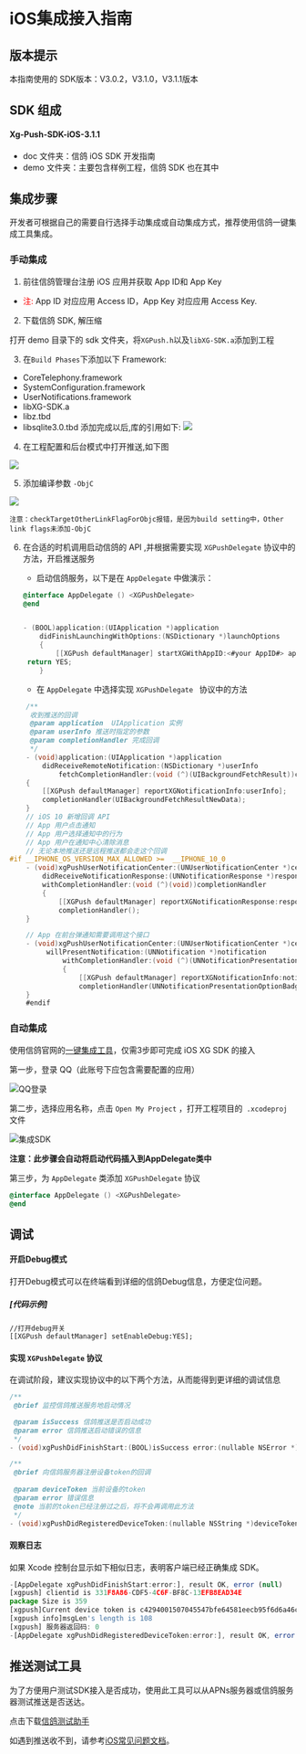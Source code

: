 # iOS集成接入指南
## 版本提示
本指南使用的 SDK版本：V3.0.2，V3.1.0，V3.1.1版本



## SDK 组成

#### Xg-Push-SDK-iOS-3.1.1


* doc 文件夹：信鸽 iOS SDK 开发指南
* demo 文件夹：主要包含样例工程，信鸽 SDK 也在其中



## 集成步骤

开发者可根据自己的需要自行选择手动集成或自动集成方式，推荐使用信鸽一键集成工具集成。



### 手动集成

1. 前往信鸽管理台注册 iOS 应用并获取 App ID和 App Key

* <font color= red>注:</font> App ID 对应应用 Access ID，App Key 对应应用 Access Key.

2. 下载信鸽 SDK, 解压缩

打开 demo 目录下的 sdk 文件夹，将```XGPush.h```以及```libXG-SDK.a```添加到工程

3. 在```Build Phases```下添加以下 Framework:

 * CoreTelephony.framework
 * SystemConfiguration.framework
 * UserNotifications.framework
 * libXG-SDK.a 
 * libz.tbd
 * libsqlite3.0.tbd 
添加完成以后,库的引用如下: 
![](/assets/编译静态库.png)

4. 在工程配置和后台模式中打开推送,如下图 

![](/assets/iOSXGCap.jpg)

5. 添加编译参数 ```-ObjC``` 

![](/assets/编译参数.png)

	注意：checkTargetOtherLinkFlagForObjc报错，是因为build setting中，Other link flags未添加-ObjC

6. 在合适的时机调用启动信鸽的 API ,并根据需要实现 ```XGPushDelegate``` 协议中的方法，开启推送服务

   - 启动信鸽服务，以下是在 ```AppDelegate``` 中做演示：

   ```objective-c
   @interface AppDelegate () <XGPushDelegate>
   @end
   
   
   - (BOOL)application:(UIApplication *)application 
       didFinishLaunchingWithOptions:(NSDictionary *)launchOptions 
       {
           [[XGPush defaultManager] startXGWithAppID:<#your AppID#> appKey:<#your appKey#>  delegate:<#your delegate#>];
   	return YES;
       }
   ```

   - 在 ```AppDelegate``` 中选择实现 ```XGPushDelegate ``` 协议中的方法

```Objective-C
	/**
	 收到推送的回调
	 @param application  UIApplication 实例
	 @param userInfo 推送时指定的参数
	 @param completionHandler 完成回调
	 */
	- (void)application:(UIApplication *)application 
        didReceiveRemoteNotification:(NSDictionary *)userInfo 
            fetchCompletionHandler:(void (^)(UIBackgroundFetchResult))completionHandler 
    {
    	[[XGPush defaultManager] reportXGNotificationInfo:userInfo];
    	completionHandler(UIBackgroundFetchResultNewData);
	}
	// iOS 10 新增回调 API
	// App 用户点击通知
	// App 用户选择通知中的行为
	// App 用户在通知中心清除消息
	// 无论本地推送还是远程推送都会走这个回调
#if __IPHONE_OS_VERSION_MAX_ALLOWED >= 	__IPHONE_10_0
	- (void)xgPushUserNotificationCenter:(UNUserNotificationCenter *)center 
        didReceiveNotificationResponse:(UNNotificationResponse *)response 
        withCompletionHandler:(void (^)(void))completionHandler 
        {
            [[XGPush defaultManager] reportXGNotificationResponse:response];
            completionHandler();
	}

	// App 在前台弹通知需要调用这个接口
	- (void)xgPushUserNotificationCenter:(UNUserNotificationCenter *)center
         willPresentNotification:(UNNotification *)notification 
             withCompletionHandler:(void (^)(UNNotificationPresentationOptions))completionHandler
             {
                 [[XGPush defaultManager] reportXGNotificationInfo:notification.request.content.userInfo];
                 completionHandler(UNNotificationPresentationOptionBadge | UNNotificationPresentationOptionSound | UNNotificationPresentationOptionAlert);
	}
	#endif
```


### 自动集成

使用信鸽官网的[一键集成工具](http://mta.qq.com/mta/resource/download/SDKInstaller.dmg)，仅需3步即可完成 iOS XG SDK 的接入

第一步，登录 QQ（此账号下应包含需要配置的应用）

![QQ登录](/assets/iOSInstallerQQ.jpg)

第二步，选择应用名称，点击 ```Open My Project``` ，打开工程项目的``` .xcodeproj``` 文件

![集成SDK](/assets/iOSInstallerChoice.jpg)

**注意：此步骤会自动将启动代码插入到AppDelegate类中**

第三步，为 ```AppDelegate``` 类添加 ```XGPushDelegate``` 协议

```objective-c
@interface AppDelegate () <XGPushDelegate>
@end
```



## 调试
#### 开启Debug模式

打开Debug模式可以在终端看到详细的信鸽Debug信息，方便定位问题。

##### [代码示例]

```
//打开debug开关
[[XGPush defaultManager] setEnableDebug:YES];
```



#### 实现 ```XGPushDelegate``` 协议

在调试阶段，建议实现协议中的以下两个方法，从而能得到更详细的调试信息

```objective-c
/**
 @brief 监控信鸽推送服务地启动情况

 @param isSuccess 信鸽推送是否启动成功
 @param error 信鸽推送启动错误的信息
 */
- (void)xgPushDidFinishStart:(BOOL)isSuccess error:(nullable NSError *)error;

/**
 @brief 向信鸽服务器注册设备token的回调
 
 @param deviceToken 当前设备的token
 @param error 错误信息
 @note 当前的token已经注册过之后，将不会再调用此方法
 */
- (void)xgPushDidRegisteredDeviceToken:(nullable NSString *)deviceToken error:(nullable NSError *)error;

```

#### 观察日志

如果 Xcode 控制台显示如下相似日志，表明客户端已经正确集成 SDK。

```javascript
-[AppDelegate xgPushDidFinishStart:error:], result OK, error (null)
[xgpush] clientid is 331F8A86-CDF5-4C6F-BF8C-13EFB8EAD34E
package Size is 359
[xgpush]Current device token is c4294001507045547bfe64581eecb95f6d6a46c9cf9a9a0878233f6c0e8e3b8f
[xgpush info]msgLen's length is 108
[xgpush] 服务器返回码: 0
-[AppDelegate xgPushDidRegisteredDeviceToken:error:], result OK, error (null)
```




## 推送测试工具  
为了方便用户测试SDK接入是否成功，使用此工具可以从APNs服务器或信鸽服务器测试推送是否送达。

点击下载[信鸽测试助手](http://xg.qq.com/pigeon_v2/resource/sdk/XGPushTool.zip)

如遇到推送收不到，请参考[iOS常见问题文档]()。

